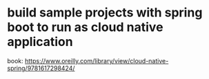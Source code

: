 # build sample projects with spring boot to run as cloud native application 
book: https://www.oreilly.com/library/view/cloud-native-spring/9781617298424/